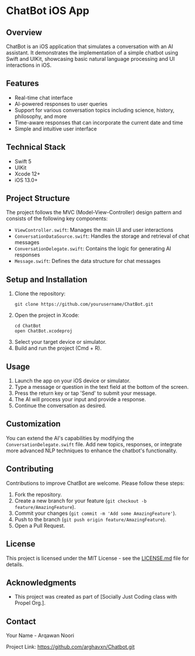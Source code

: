 # ChatBot iOS App

## Overview
ChatBot is an iOS application that simulates a conversation with an AI assistant. It demonstrates the implementation of a simple chatbot using Swift and UIKit, showcasing basic natural language processing and UI interactions in iOS.

## Features
- Real-time chat interface
- AI-powered responses to user queries
- Support for various conversation topics including science, history, philosophy, and more
- Time-aware responses that can incorporate the current date and time
- Simple and intuitive user interface

## Technical Stack
- Swift 5
- UIKit
- Xcode 12+
- iOS 13.0+

## Project Structure
The project follows the MVC (Model-View-Controller) design pattern and consists of the following key components:

- `ViewController.swift`: Manages the main UI and user interactions
- `ConversationDataSource.swift`: Handles the storage and retrieval of chat messages
- `ConversationDelegate.swift`: Contains the logic for generating AI responses
- `Message.swift`: Defines the data structure for chat messages

## Setup and Installation
1. Clone the repository:
   ```
   git clone https://github.com/yourusername/ChatBot.git
   ```
2. Open the project in Xcode:
   ```
   cd ChatBot
   open ChatBot.xcodeproj
   ```
3. Select your target device or simulator.
4. Build and run the project (Cmd + R).

## Usage
1. Launch the app on your iOS device or simulator.
2. Type a message or question in the text field at the bottom of the screen.
3. Press the return key or tap 'Send' to submit your message.
4. The AI will process your input and provide a response.
5. Continue the conversation as desired.

## Customization
You can extend the AI's capabilities by modifying the `ConversationDelegate.swift` file. Add new topics, responses, or integrate more advanced NLP techniques to enhance the chatbot's functionality.

## Contributing
Contributions to improve ChatBot are welcome. Please follow these steps:
1. Fork the repository.
2. Create a new branch for your feature (`git checkout -b feature/AmazingFeature`).
3. Commit your changes (`git commit -m 'Add some AmazingFeature'`).
4. Push to the branch (`git push origin feature/AmazingFeature`).
5. Open a Pull Request.

## License
This project is licensed under the MIT License - see the [LICENSE.md](LICENSE.md) file for details.

## Acknowledgments
- This project was created as part of [Socially Just Coding class with Propel Org.].

## Contact
Your Name - Arqawan Noori

Project Link: https://github.com/arghavxn/Chatbot.git
